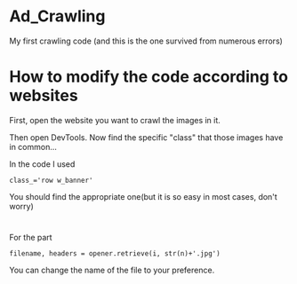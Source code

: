 # Ad_Crawling
My first crawling code (and this is the one survived from numerous errors)

# How to modify the code according to websites
First, open the website you want to crawl the images in it.

Then open DevTools. Now find the specific "class" that those images have in common...

In the code I used

    class_='row w_banner'
    
You should find the appropriate one(but it is so easy in most cases, don't worry)

#
For the part         

    filename, headers = opener.retrieve(i, str(n)+'.jpg')

You can change the name of the file to your preference.
